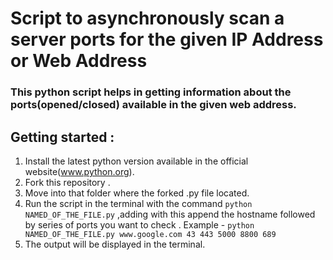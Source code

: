 # Script to asynchronously scan a server ports for the given IP Address or Web Address

### This python script helps in getting information about the ports(opened/closed) available in the given web address.

## Getting started : 
1. Install the latest python version available in the official website(www.python.org).
2. Fork this repository .
3. Move into that folder where the forked .py file located.
4. Run the script in the terminal with the command `python NAMED_OF_THE_FILE.py` ,adding with this append the hostname followed by series of ports you want to check . Example - `python NAMED_OF_THE_FILE.py www.google.com 43 443 5000 8800 689`
6. The output will be displayed in the terminal. 
